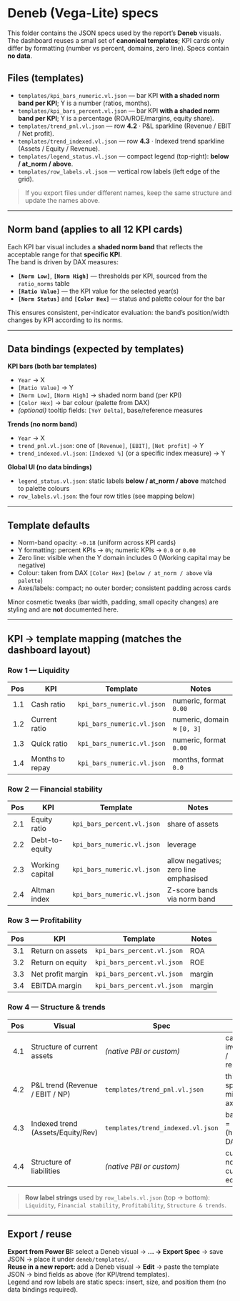 # Deneb (Vega-Lite) specs

This folder contains the JSON specs used by the report’s **Deneb** visuals.  
The dashboard reuses a small set of **canonical templates**; KPI cards only differ by formatting
(number vs percent, domains, zero line). Specs contain **no data**.

## Files (templates)

- `templates/kpi_bars_numeric.vl.json` — bar KPI **with a shaded norm band per KPI**; Y is a number (ratios, months).
- `templates/kpi_bars_percent.vl.json` — bar KPI **with a shaded norm band per KPI**; Y is a percentage (ROA/ROE/margins, equity share).
- `templates/trend_pnl.vl.json` — row **4.2** · P&L sparkline (Revenue / EBIT / Net profit).
- `templates/trend_indexed.vl.json` — row **4.3** · Indexed trend sparkline (Assets / Equity / Revenue).
- `templates/legend_status.vl.json` — compact legend (top-right): **below / at_norm / above**.
- `templates/row_labels.vl.json` — vertical row labels (left edge of the grid).

> If you export files under different names, keep the same structure and update the names above.

---

## Norm band (applies to **all 12 KPI cards**)

Each KPI bar visual includes a **shaded norm band** that reflects the acceptable range for that **specific KPI**.  
The band is driven by DAX measures:
- **`[Norm Low]`**, **`[Norm High]`** — thresholds per KPI, sourced from the `ratio_norms` table  
- **`[Ratio Value]`** — the KPI value for the selected year(s)  
- **`[Norm Status]`** and **`[Color Hex]`** — status and palette colour for the bar

This ensures consistent, per-indicator evaluation: the band’s position/width changes by KPI according to its norms.

---

## Data bindings (expected by templates)

**KPI bars (both bar templates)**
- `Year` → X  
- `[Ratio Value]` → Y  
- `[Norm Low]`, `[Norm High]` → shaded norm band (per KPI)  
- `[Color Hex]` → bar colour (palette from DAX)  
- *(optional)* tooltip fields: `[YoY Delta]`, base/reference measures

**Trends (no norm band)**
- `Year` → X  
- `trend_pnl.vl.json`: one of `[Revenue]`, `[EBIT]`, `[Net profit]` → Y  
- `trend_indexed.vl.json`: `[Indexed %]` (or a specific index measure) → Y

**Global UI (no data bindings)**
- `legend_status.vl.json`: static labels **below / at_norm / above** matched to palette colours  
- `row_labels.vl.json`: the four row titles (see mapping below)

---

## Template defaults

- Norm-band opacity: `~0.18` (uniform across KPI cards)  
- Y formatting: percent KPIs → `0%`; numeric KPIs → `0.0` or `0.00`  
- Zero line: visible when the Y domain includes 0 (Working capital may be negative)  
- Colour: taken from DAX `[Color Hex]` (`below / at_norm / above` via `palette`)  
- Axes/labels: compact; no outer border; consistent padding across cards

Minor cosmetic tweaks (bar width, padding, small opacity changes) are styling and are **not** documented here.

---

## KPI → template mapping (matches the dashboard layout)

### Row 1 — Liquidity
| Pos | KPI              | Template                        | Notes                      |
|----:|------------------|----------------------------------|----------------------------|
| 1.1 | Cash ratio       | `kpi_bars_numeric.vl.json`       | numeric, format `0.00`     |
| 1.2 | Current ratio    | `kpi_bars_numeric.vl.json`       | numeric, domain ≈ `[0, 3]` |
| 1.3 | Quick ratio      | `kpi_bars_numeric.vl.json`       | numeric, format `0.00`     |
| 1.4 | Months to repay  | `kpi_bars_numeric.vl.json`       | months, format `0.0`       |

### Row 2 — Financial stability
| Pos | KPI             | Template                        | Notes                                 |
|----:|-----------------|----------------------------------|---------------------------------------|
| 2.1 | Equity ratio    | `kpi_bars_percent.vl.json`       | share of assets                       |
| 2.2 | Debt-to-equity  | `kpi_bars_numeric.vl.json`       | leverage                              |
| 2.3 | Working capital | `kpi_bars_numeric.vl.json`       | allow negatives; zero line emphasised |
| 2.4 | Altman index    | `kpi_bars_numeric.vl.json`       | Z-score bands via norm band           |

### Row 3 — Profitability
| Pos | KPI               | Template                        | Notes  |
|----:|-------------------|----------------------------------|--------|
| 3.1 | Return on assets  | `kpi_bars_percent.vl.json`       | ROA    |
| 3.2 | Return on equity  | `kpi_bars_percent.vl.json`       | ROE    |
| 3.3 | Net profit margin | `kpi_bars_percent.vl.json`       | margin |
| 3.4 | EBITDA margin     | `kpi_bars_percent.vl.json`       | margin |

### Row 4 — Structure & trends
| Pos | Visual                          | Spec                              | Notes                                    |
|----:|---------------------------------|-----------------------------------|------------------------------------------|
| 4.1 | Structure of current assets     | *(native PBI or custom)*          | cash / inventories / receivables         |
| 4.2 | P&L trend (Revenue / EBIT / NP) | `templates/trend_pnl.vl.json`     | thin sparkline, minimal axes             |
| 4.3 | Indexed trend (Assets/Equity/Rev) | `templates/trend_indexed.vl.json` | base year = 100 (handled in DAX)         |
| 4.4 | Structure of liabilities        | *(native PBI or custom)*          | current / non-current / equity           |

> **Row label strings** used by `row_labels.vl.json` (top → bottom):  
> `Liquidity`, `Financial stability`, `Profitability`, `Structure & trends`.

---

## Export / reuse

**Export from Power BI:** select a Deneb visual → **… → Export Spec** → save JSON → place it under `deneb/templates/`.  
**Reuse in a new report:** add a Deneb visual → **Edit** → paste the template JSON → bind fields as above (for KPI/trend templates).  
Legend and row labels are static specs: insert, size, and position them (no data bindings required).
